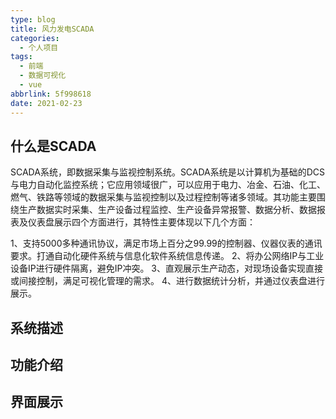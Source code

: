 ```yaml
---
type: blog
title: 风力发电SCADA
categories:
  - 个人项目
tags:
  - 前端
  - 数据可视化
  - vue
abbrlink: 5f998618
date: 2021-02-23
---
```


## 什么是SCADA

SCADA系统，即数据采集与监视控制系统。SCADA系统是以计算机为基础的DCS与电力自动化监控系统；它应用领域很广，可以应用于电力、冶金、石油、化工、燃气、铁路等领域的数据采集与监视控制以及过程控制等诸多领域。其功能主要围绕生产数据实时采集、生产设备过程监控、生产设备异常报警、数据分析、数据报表及仪表盘展示四个方面进行，其特性主要体现以下几个方面：

1、支持5000多种通讯协议，满足市场上百分之99.99的控制器、仪器仪表的通讯要求。打通自动化硬件系统与信息化软件系统信息传递。
2、将办公网络IP与工业设备IP进行硬件隔离，避免IP冲突。
3、直观展示生产动态，对现场设备实现直接或间接控制，满足可视化管理的需求。
4、进行数据统计分析，并通过仪表盘进行展示。

## 系统描述

## 功能介绍

## 界面展示